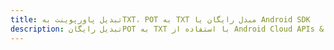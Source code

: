 ---title: تبدیل پاورپوینت بهTXT، POT به TXT مبدل رایگان یا Android SDKdescription: تبدیل رایگانPOT به TXT با استفاده از Android Cloud APIs & SDK. همچنین اسناد Microsoft PowerPoint را در Cloud ایجاد، ویرایش و رندر کنید.---